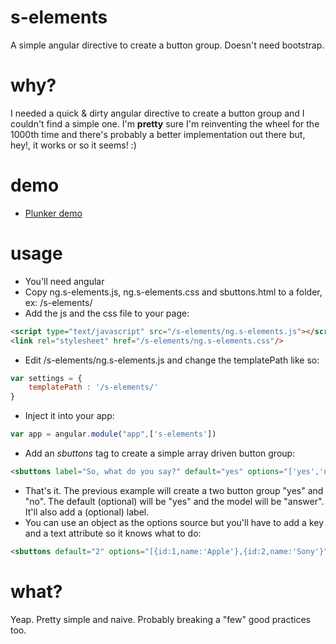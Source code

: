 # s-elements
A simple angular directive to create a button group. Doesn't need bootstrap.

# why?
I needed a quick & dirty angular directive to create a button group and I couldn't find a simple one.
I'm <b>pretty</b> sure I'm reinventing the wheel for the 1000th time and there's probably a better implementation out there but, hey!, it works or so it seems! :)

# demo
* <a href='http://plnkr.co/rGVZjeryxFfSyyfojiAA'>Plunker demo</a>

# usage

* You'll need angular 
* Copy ng.s-elements.js, ng.s-elements.css and sbuttons.html to a folder, ex: /s-elements/
* Add the js and the css file to your page:
```html
<script type="text/javascript" src="/s-elements/ng.s-elements.js"></script>
<link rel="stylesheet" href="/s-elements/ng.s-elements.css"/>
```
* Edit /s-elements/ng.s-elements.js and change the templatePath like so:
```javascript
var settings = {
    templatePath : '/s-elements/'
}
```
* Inject it into your app:
```javascript
var app = angular.module("app",['s-elements'])
```
* Add an <i>sbuttons</i> tag to create a simple array driven button group:
```html
<sbuttons label="So, what do you say?" default="yes" options="['yes','no']" model="answer"></sbuttons> 
```
* That's it. The previous example will create a two button group "yes" and "no". The default (optional) will be "yes" and the model will be "answer". It'll also add a (optional) label.
* You can use an object as the options source but you'll have to add a key and a text attribute so it knows what to do:
```html
<sbuttons default="2" options="[{id:1,name:'Apple'},{id:2,name:'Sony'}" model="brand_id" key="id" text="name"></sbuttons> 
```

# what?
Yeap. Pretty simple and naive. Probably breaking a "few" good practices too.
